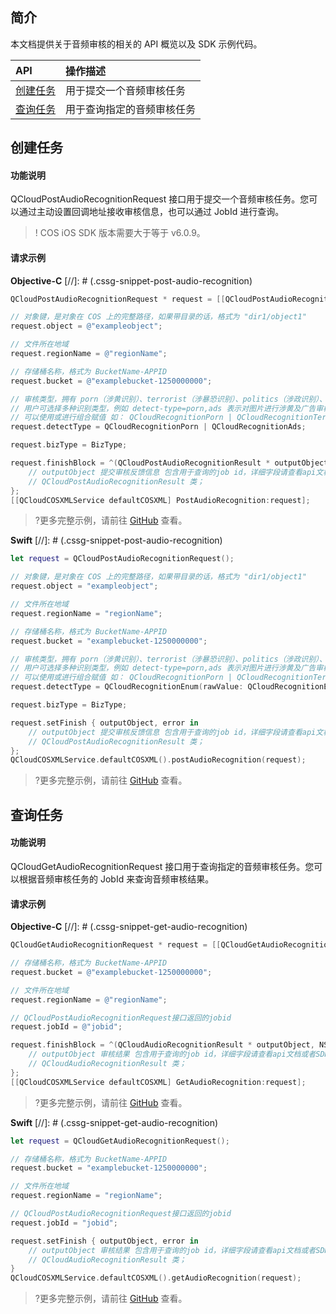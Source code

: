 ## 简介

本文档提供关于音频审核的相关的 API 概览以及 SDK 示例代码。

| API                                                           | 操作描述                   |
| :------------------------------------------------------------ | :------------------------- |
| [创建任务](https://cloud.tencent.com/document/product/436/54063) | 用于提交一个音频审核任务   |
| [查询任务](https://cloud.tencent.com/document/product/436/54064) | 用于查询指定的音频审核任务 |

## 创建任务

#### 功能说明

QCloudPostAudioRecognitionRequest 接口用于提交一个音频审核任务。您可以通过主动设置回调地址接收审核信息，也可以通过 JobId 进行查询。

> ! COS iOS SDK 版本需要大于等于 v6.0.9。

#### 请求示例

**Objective-C**
[//]: # (.cssg-snippet-post-audio-recognition)

```objective-c
QCloudPostAudioRecognitionRequest * request = [[QCloudPostAudioRecognitionRequest alloc]init];

// 对象键，是对象在 COS 上的完整路径，如果带目录的话，格式为 "dir1/object1"
request.object = @"exampleobject";

// 文件所在地域
request.regionName = @"regionName";

// 存储桶名称，格式为 BucketName-APPID
request.bucket = @"examplebucket-1250000000";

// 审核类型，拥有 porn（涉黄识别）、terrorist（涉暴恐识别）、politics（涉政识别）、ads（广告识别）四种，
// 用户可选择多种识别类型，例如 detect-type=porn,ads 表示对图片进行涉黄及广告审核
// 可以使用或进行组合赋值 如： QCloudRecognitionPorn | QCloudRecognitionTerrorist
request.detectType = QCloudRecognitionPorn | QCloudRecognitionAds;

request.bizType = BizType;

request.finishBlock = ^(QCloudPostAudioRecognitionResult * outputObject, NSError *error) {
    // outputObject 提交审核反馈信息 包含用于查询的job id，详细字段请查看api文档或者SDK源码
    // QCloudPostAudioRecognitionResult 类；
};
[[QCloudCOSXMLService defaultCOSXML] PostAudioRecognition:request];
```

> ?更多完整示例，请前往 [GitHub](https://github.com/tencentyun/cos-snippets/tree/master/iOS/Objc/Examples/cases/AudioRecognition.m) 查看。

**Swift**
[//]: # (.cssg-snippet-post-audio-recognition)

```swift
let request = QCloudPostAudioRecognitionRequest();

// 对象键，是对象在 COS 上的完整路径，如果带目录的话，格式为 "dir1/object1"
request.object = "exampleobject";

// 文件所在地域
request.regionName = "regionName";

// 存储桶名称，格式为 BucketName-APPID
request.bucket = "examplebucket-1250000000";

// 审核类型，拥有 porn（涉黄识别）、terrorist（涉暴恐识别）、politics（涉政识别）、ads（广告识别）四种，
// 用户可选择多种识别类型，例如 detect-type=porn,ads 表示对图片进行涉黄及广告审核
// 可以使用或进行组合赋值 如： QCloudRecognitionPorn | QCloudRecognitionTerrorist
request.detectType = QCloudRecognitionEnum(rawValue: QCloudRecognitionEnum.porn.rawValue | QCloudRecognitionEnum.ads.rawValue)!

request.bizType = BizType;

request.setFinish { outputObject, error in
    // outputObject 提交审核反馈信息 包含用于查询的job id，详细字段请查看api文档或者SDK源码
    // QCloudPostAudioRecognitionResult 类；
};
QCloudCOSXMLService.defaultCOSXML().postAudioRecognition(request);
```

> ?更多完整示例，请前往 [GitHub](https://github.com/tencentyun/cos-snippets/tree/master/iOS/Swift/Examples/cases/AudioRecognition.swift) 查看。

## 查询任务

#### 功能说明

QCloudGetAudioRecognitionRequest 接口用于查询指定的音频审核任务。您可以根据音频审核任务的 JobId 来查询音频审核结果。

#### 请求示例

**Objective-C**
[//]: # (.cssg-snippet-get-audio-recognition)

```objective-c
QCloudGetAudioRecognitionRequest * request = [[QCloudGetAudioRecognitionRequest alloc]init];

// 存储桶名称，格式为 BucketName-APPID
request.bucket = @"examplebucket-1250000000";

// 文件所在地域
request.regionName = @"regionName";

// QCloudPostAudioRecognitionRequest接口返回的jobid
request.jobId = @"jobid";

request.finishBlock = ^(QCloudAudioRecognitionResult * outputObject, NSError *error) {
    // outputObject 审核结果 包含用于查询的job id，详细字段请查看api文档或者SDK源码
    // QCloudAudioRecognitionResult 类；
};
[[QCloudCOSXMLService defaultCOSXML] GetAudioRecognition:request];
```

> ?更多完整示例，请前往 [GitHub](https://github.com/tencentyun/cos-snippets/tree/master/iOS/Objc/Examples/cases/AudioRecognition.m) 查看。

**Swift**
[//]: # (.cssg-snippet-get-audio-recognition)

```swift
let request = QCloudGetAudioRecognitionRequest();

// 存储桶名称，格式为 BucketName-APPID
request.bucket = "examplebucket-1250000000";

// 文件所在地域
request.regionName = "regionName";

// QCloudPostAudioRecognitionRequest接口返回的jobid
request.jobId = "jobid";

request.setFinish { outputObject, error in
    // outputObject 审核结果 包含用于查询的job id，详细字段请查看api文档或者SDK源码
    // QCloudAudioRecognitionResult 类；
}
QCloudCOSXMLService.defaultCOSXML().getAudioRecognition(request);
```

> ?更多完整示例，请前往 [GitHub](https://github.com/tencentyun/cos-snippets/tree/master/iOS/Swift/Examples/cases/AudioRecognition.swift) 查看。
